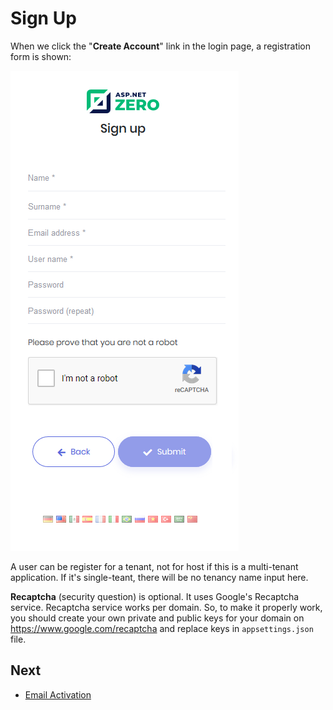 # Sign Up

When we click the "**Create Account**" link in the login page, a registration form is shown:

<img src="images/registration-form-small-1.png" alt="Registration form" class="img-thumbnail" />

A user can be register for a tenant, not for host if this is a multi-tenant application. If it's single-teant, there will be no tenancy name input here.

**Recaptcha** (security question) is optional. It uses Google's Recaptcha service. Recaptcha service works per domain. So, to make it properly work, you should create your own private and public keys for your domain on <https://www.google.com/recaptcha> and replace keys in `appsettings.json` file.

## Next

* [Email Activation](Features-Mvc-Core-Email-Activation)